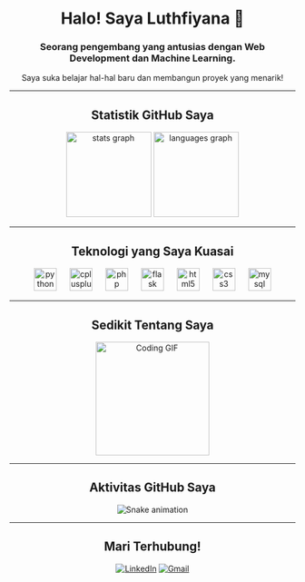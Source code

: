 <h1 align="center">Halo! Saya Luthfiyana 👋</h1>
<h3 align="center">Seorang pengembang yang antusias dengan Web Development dan Machine Learning.</h3>
<p align="center">Saya suka belajar hal-hal baru dan membangun proyek yang menarik!</p>

---

<div align="center">
  <h2>Statistik GitHub Saya</h2>
  <img src="https://github-readme-stats.vercel.app/api?username=Luthfiyana&hide_title=false&hide_rank=true&show_icons=true&include_all_commits=true&count_private=true&disable_animations=false&theme=dracula&locale=en&hide_border=false" height="150" alt="stats graph" />
  <img src="https://github-readme-stats.vercel.app/api/top-langs?username=Luthfiyana&locale=en&hide_title=false&layout=compact&card_width=320&langs_count=5&theme=dracula&hide_border=false" height="150" alt="languages graph" />
</div>

---

<div align="center">
  <h2>Teknologi yang Saya Kuasai</h2>
  <img src="https://cdn.jsdelivr.net/gh/devicons/devicon/icons/python/python-original.svg" height="40" alt="python logo" />
  <img width="15" />
  <img src="https://cdn.jsdelivr.net/gh/devicons/devicon/icons/cplusplus/cplusplus-original.svg" height="40" alt="cplusplus logo" />
  <img width="15" />
  <img src="https://cdn.jsdelivr.net/gh/devicons/devicon/icons/php/php-original.svg" height="40" alt="php logo" />
  <img width="15" />
  <img src="https://cdn.jsdelivr.net/gh/devicons/devicon/icons/flask/flask-original.svg" height="40" alt="flask logo" />
  <img width="15" />
  <img src="https://cdn.jsdelivr.net/gh/devicons/devicon/icons/html5/html5-original.svg" height="40" alt="html5 logo" />
  <img width="15" />
  <img src="https://cdn.jsdelivr.net/gh/devicons/devicon/icons/css3/css3-original.svg" height="40" alt="css3 logo" />
  <img width="15" />
  <img src="https://cdn.jsdelivr.net/gh/devicons/devicon/icons/mysql/mysql-original.svg" height="40" alt="mysql logo" />
</div>

---

<div align="center">
  <h2>Sedikit Tentang Saya</h2>
  <img height="200" src="https://media2.giphy.com/media/v1.Y2lkPTc5MGI3NjExbDFzMjF4MnB5ZmwwZXF6ZXluNjVoM3RjZ21ibnEzdWx6Ym13NmZ3aSZlcD12MV9pbnRlcm5hbF9naWZfYnlfaWQmY3Q9Zw/PcEHGN6WvTO2ekGICI/giphy.gif" alt="Coding GIF" />
</div>

---

<div align="center">
  <h2>Aktivitas GitHub Saya</h2>
  <img src="https://raw.githubusercontent.com/Luthfiyana/Luthfiyana/output/snake.svg" alt="Snake animation" />
</div>

---

<div align="center">
  <h2>Mari Terhubung!</h2>
  <a href="URL_LINKEDIN_ANDA" target="_blank"><img src="https://img.shields.io/badge/LinkedIn-%230077B5.svg?&style=for-the-badge&logo=linkedin&logoColor=white" alt="LinkedIn"></a>
  <a href="mailto:EMAIL_ANDA" target="_blank"><img src="https://img.shields.io/badge/Gmail-D14836?style=for-the-badge&logo=gmail&logoColor=white" alt="Gmail"></a>
  </div>
